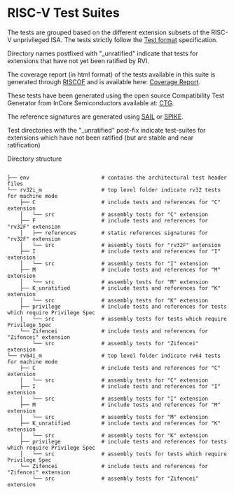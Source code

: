 # RISC-V Test Suites

The tests are grouped based on the different extension subsets of the RISC-V unprivileged ISA.
The tests strictly follow the [Test format](../spec/TestFormatSpec.adoc) specification.

Directory names postfixed with "\_unratified" indicate that tests for extensions that have not yet
been ratified by RVI.

The coverage report (in html format) of the tests available in this suite is generated through
[RISCOF](https://github.com/riscv-software-src/riscof) and is available here: [Coverage Report](../riscv-test-stats/coverage/README.md).

These tests have been generated using the open source Compatibility Test Generator from InCore Semiconductors available 
at: [CTG](https://github.com/riscv/riscv-ctg).

The reference signatures are generated using [SAIL](https://github.com/riscv/sail-riscv) or
[SPIKE](https://github.com/riscv-software-src/riscv-isa-sim).

Test directories with the "\_unratified" post-fix indicate test-suites for extensions which have not been
ratified (but are stable and near ratification)

Directory structure
```

├── env                       # contains the architectural test header files
└── rv32i_m                   # top level folder indicate rv32 tests for machine mode
    ├── C                     # include tests and references for "C" extension
    │   └── src               # assembly tests for "C" extension
    ├── F                     # include tests and references for "rv32F" extension
    │   ├── references        # static references signatures for "rv32F" extension
    │   └── src               # assembly tests for "rv32F" extension
    ├── I                     # include tests and references for "I" extension
    │   └── src               # assembly tests for "I" extension
    ├── M                     # include tests and references for "M" extension
    │   └── src               # assembly tests for "M" extension
    ├── K_unratified          # include tests and references for "K" extension
    │   └── src               # assembly tests for "K" extension
    ├── privilege             # include tests and references for tests which require Privilege Spec 
    │   └── src               # assembly tests for tests which require Privilege Spec
    └── Zifencei              # include tests and references for "Zifencei" extension
        └── src               # assembly tests for "Zifencei" extension
└── rv64i_m                   # top level folder indicate rv64 tests for machine mode
    ├── C                     # include tests and references for "C" extension
    │   └── src               # assembly tests for "C" extension
    ├── I                     # include tests and references for "I" extension
    │   └── src               # assembly tests for "I" extension
    ├── M                     # include tests and references for "M" extension
    │   └── src               # assembly tests for "M" extension
    ├── K_unratified          # include tests and references for "K" extension
    │   └── src               # assembly tests for "K" extension
    ├── privilege             # include tests and references for tests which require Privilege Spec 
    │   └── src               # assembly tests for tests which require Privilege Spec
    └── Zifencei              # include tests and references for "Zifencei" extension
        └── src               # assembly tests for "Zifencei" extension
```
